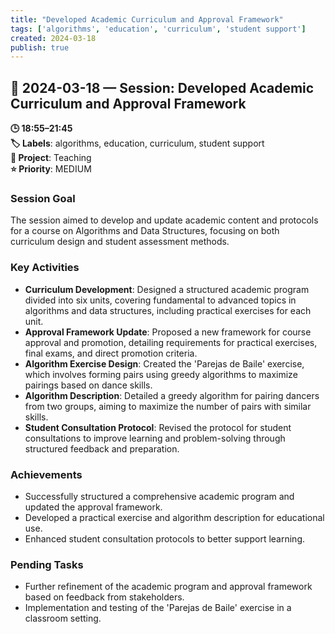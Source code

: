 ```yaml
---
title: "Developed Academic Curriculum and Approval Framework"
tags: ['algorithms', 'education', 'curriculum', 'student support']
created: 2024-03-18
publish: true
---
```


## 📅 2024-03-18 — Session: Developed Academic Curriculum and Approval Framework

**🕒 18:55–21:45**  
**🏷️ Labels**: algorithms, education, curriculum, student support  
**📂 Project**: Teaching  
**⭐ Priority**: MEDIUM  


### Session Goal
The session aimed to develop and update academic content and protocols for a course on Algorithms and Data Structures, focusing on both curriculum design and student assessment methods.

### Key Activities
- **Curriculum Development**: Designed a structured academic program divided into six units, covering fundamental to advanced topics in algorithms and data structures, including practical exercises for each unit.
- **Approval Framework Update**: Proposed a new framework for course approval and promotion, detailing requirements for practical exercises, final exams, and direct promotion criteria.
- **Algorithm Exercise Design**: Created the 'Parejas de Baile' exercise, which involves forming pairs using greedy algorithms to maximize pairings based on dance skills.
- **Algorithm Description**: Detailed a greedy algorithm for pairing dancers from two groups, aiming to maximize the number of pairs with similar skills.
- **Student Consultation Protocol**: Revised the protocol for student consultations to improve learning and problem-solving through structured feedback and preparation.

### Achievements
- Successfully structured a comprehensive academic program and updated the approval framework.
- Developed a practical exercise and algorithm description for educational use.
- Enhanced student consultation protocols to better support learning.

### Pending Tasks
- Further refinement of the academic program and approval framework based on feedback from stakeholders.
- Implementation and testing of the 'Parejas de Baile' exercise in a classroom setting.
